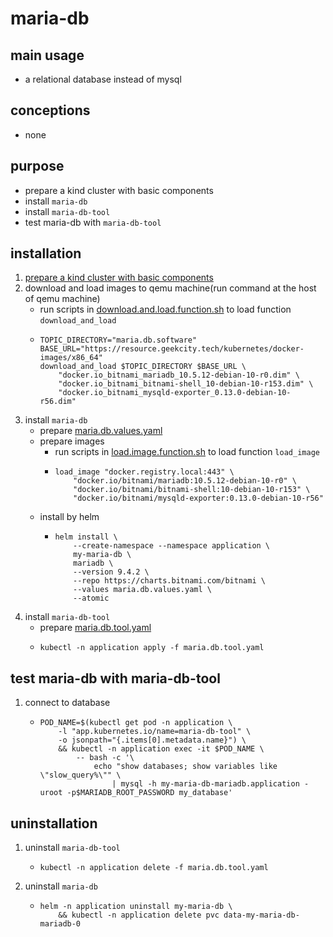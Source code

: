 # maria-db

## main usage

* a relational database instead of mysql

## conceptions

* none

## purpose

* prepare a kind cluster with basic components
* install `maria-db`
* install `maria-db-tool`
* test maria-db with `maria-db-tool`

## installation

1. [prepare a kind cluster with basic components](../basic/kind.cluster.md)
2. download and load images to qemu machine(run command at the host of qemu machine)
    * run scripts
      in [download.and.load.function.sh](../resources/create.qemu.machine.for.kind/download.and.load.function.sh.md) to
      load function `download_and_load`
    * ```shell
      TOPIC_DIRECTORY="maria.db.software"
      BASE_URL="https://resource.geekcity.tech/kubernetes/docker-images/x86_64"
      download_and_load $TOPIC_DIRECTORY $BASE_URL \
          "docker.io_bitnami_mariadb_10.5.12-debian-10-r0.dim" \
          "docker.io_bitnami_bitnami-shell_10-debian-10-r153.dim" \
          "docker.io_bitnami_mysqld-exporter_0.13.0-debian-10-r56.dim"
      ```
4. install `maria-db`
    * prepare [maria.db.values.yaml](resources/maria.db/maria.db.values.yaml.md)
    * prepare images
        + run scripts in [load.image.function.sh](../resources/load.image.function.sh.md) to load function `load_image`
        + ```shell
          load_image "docker.registry.local:443" \
              "docker.io/bitnami/mariadb:10.5.12-debian-10-r0" \
              "docker.io/bitnami/bitnami-shell:10-debian-10-r153" \
              "docker.io/bitnami/mysqld-exporter:0.13.0-debian-10-r56"
          ```
    * install by helm
        + ```shell
          helm install \
              --create-namespace --namespace application \
              my-maria-db \
              mariadb \
              --version 9.4.2 \
              --repo https://charts.bitnami.com/bitnami \
              --values maria.db.values.yaml \
              --atomic
          ```
5. install `maria-db-tool`
    * prepare [maria.db.tool.yaml](resources/maria.db/maria.db.tool.yaml.md)
    * ```shell
      kubectl -n application apply -f maria.db.tool.yaml
      ```

## test maria-db with maria-db-tool

1. connect to database
    * ```shell
      POD_NAME=$(kubectl get pod -n application \
          -l "app.kubernetes.io/name=maria-db-tool" \
          -o jsonpath="{.items[0].metadata.name}") \
          && kubectl -n application exec -it $POD_NAME \
              -- bash -c '\
                  echo "show databases; show variables like \"slow_query%\"" \
                      | mysql -h my-maria-db-mariadb.application -uroot -p$MARIADB_ROOT_PASSWORD my_database'
      ```

## uninstallation

1. uninstall `maria-db-tool`
    * ```shell
      kubectl -n application delete -f maria.db.tool.yaml
      ```
2. uninstall `maria-db`
    * ```shell
      helm -n application uninstall my-maria-db \
          && kubectl -n application delete pvc data-my-maria-db-mariadb-0
      ```


